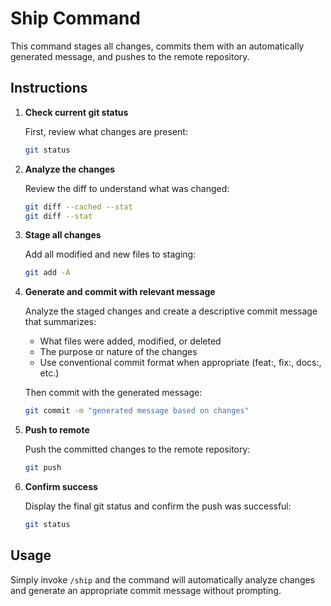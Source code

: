 # Ship Command

This command stages all changes, commits them with an automatically generated message, and pushes to the remote repository.

## Instructions

1. **Check current git status**
   
   First, review what changes are present:
   ```bash
   git status
   ```

2. **Analyze the changes**
   
   Review the diff to understand what was changed:
   ```bash
   git diff --cached --stat
   git diff --stat
   ```

3. **Stage all changes**
   
   Add all modified and new files to staging:
   ```bash
   git add -A
   ```

4. **Generate and commit with relevant message**
   
   Analyze the staged changes and create a descriptive commit message that summarizes:
   - What files were added, modified, or deleted
   - The purpose or nature of the changes
   - Use conventional commit format when appropriate (feat:, fix:, docs:, etc.)
   
   Then commit with the generated message:
   ```bash
   git commit -m "generated message based on changes"
   ```

5. **Push to remote**
   
   Push the committed changes to the remote repository:
   ```bash
   git push
   ```

6. **Confirm success**
   
   Display the final git status and confirm the push was successful:
   ```bash
   git status
   ```

## Usage

Simply invoke `/ship` and the command will automatically analyze changes and generate an appropriate commit message without prompting.
